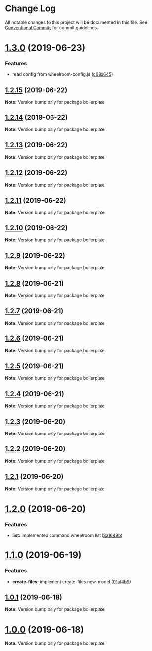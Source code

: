 # Change Log

All notable changes to this project will be documented in this file.
See [Conventional Commits](https://conventionalcommits.org) for commit guidelines.

# [1.3.0](https://github.com/jaccomeijer/wheelroom/compare/boilerplate@1.2.15...boilerplate@1.3.0) (2019-06-23)


### Features

* read config from wheelroom-config.js ([c68b645](https://github.com/jaccomeijer/wheelroom/commit/c68b645))





## [1.2.15](https://github.com/jaccomeijer/wheelroom/compare/boilerplate@1.2.14...boilerplate@1.2.15) (2019-06-22)

**Note:** Version bump only for package boilerplate





## [1.2.14](https://github.com/jaccomeijer/wheelroom/compare/boilerplate@1.2.13...boilerplate@1.2.14) (2019-06-22)

**Note:** Version bump only for package boilerplate





## [1.2.13](https://github.com/jaccomeijer/wheelroom/compare/boilerplate@1.2.12...boilerplate@1.2.13) (2019-06-22)

**Note:** Version bump only for package boilerplate





## [1.2.12](https://github.com/jaccomeijer/wheelroom/compare/boilerplate@1.2.11...boilerplate@1.2.12) (2019-06-22)

**Note:** Version bump only for package boilerplate





## [1.2.11](https://github.com/jaccomeijer/wheelroom/compare/boilerplate@1.2.10...boilerplate@1.2.11) (2019-06-22)

**Note:** Version bump only for package boilerplate





## [1.2.10](https://github.com/jaccomeijer/wheelroom/compare/boilerplate@1.2.9...boilerplate@1.2.10) (2019-06-22)

**Note:** Version bump only for package boilerplate





## [1.2.9](https://github.com/jaccomeijer/wheelroom/compare/boilerplate@1.2.8...boilerplate@1.2.9) (2019-06-22)

**Note:** Version bump only for package boilerplate





## [1.2.8](https://github.com/jaccomeijer/wheelroom/compare/boilerplate@1.2.7...boilerplate@1.2.8) (2019-06-21)

**Note:** Version bump only for package boilerplate





## [1.2.7](https://github.com/jaccomeijer/wheelroom/compare/boilerplate@1.2.6...boilerplate@1.2.7) (2019-06-21)

**Note:** Version bump only for package boilerplate





## [1.2.6](https://github.com/jaccomeijer/wheelroom/compare/boilerplate@1.2.5...boilerplate@1.2.6) (2019-06-21)

**Note:** Version bump only for package boilerplate





## [1.2.5](https://github.com/jaccomeijer/wheelroom/compare/boilerplate@1.2.4...boilerplate@1.2.5) (2019-06-21)

**Note:** Version bump only for package boilerplate





## [1.2.4](https://github.com/jaccomeijer/wheelroom/compare/boilerplate@1.2.3...boilerplate@1.2.4) (2019-06-21)

**Note:** Version bump only for package boilerplate





## [1.2.3](https://github.com/jaccomeijer/wheelroom/compare/boilerplate@1.2.2...boilerplate@1.2.3) (2019-06-20)

**Note:** Version bump only for package boilerplate





## [1.2.2](https://github.com/jaccomeijer/wheelroom/compare/boilerplate@1.2.1...boilerplate@1.2.2) (2019-06-20)

**Note:** Version bump only for package boilerplate





## [1.2.1](https://github.com/jaccomeijer/wheelroom/compare/boilerplate@1.2.0...boilerplate@1.2.1) (2019-06-20)

**Note:** Version bump only for package boilerplate





# [1.2.0](https://github.com/jaccomeijer/wheelroom/compare/boilerplate@1.1.0...boilerplate@1.2.0) (2019-06-20)


### Features

* **list:** implemented command wheelroom list ([8a1649b](https://github.com/jaccomeijer/wheelroom/commit/8a1649b))





# [1.1.0](https://github.com/jaccomeijer/wheelroom/compare/boilerplate@1.0.1...boilerplate@1.1.0) (2019-06-19)


### Features

* **create-files:** implement create-files new-model ([01af4b9](https://github.com/jaccomeijer/wheelroom/commit/01af4b9))





## [1.0.1](https://github.com/jaccomeijer/wheelroom/compare/boilerplate@1.0.0...boilerplate@1.0.1) (2019-06-18)

**Note:** Version bump only for package boilerplate





# [1.0.0](https://github.com/jaccomeijer/wheelroom/compare/boilerplate@0.2.3...boilerplate@1.0.0) (2019-06-18)

**Note:** Version bump only for package boilerplate
